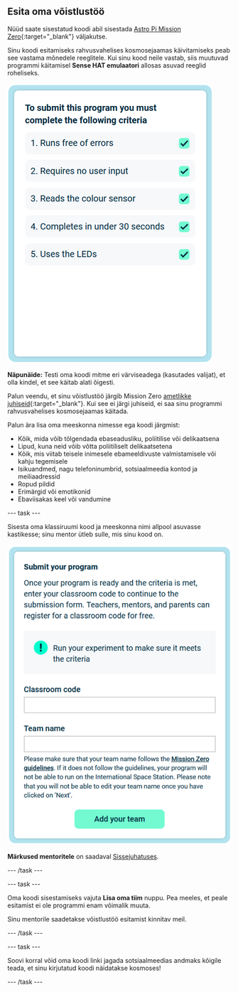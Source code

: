 ## Esita oma võistlustöö

Nüüd saate sisestatud koodi abil sisestada [Astro Pi Mission Zero](https://astro-pi.org/mission-zero){:target="_blank"} väljakutse.

Sinu koodi esitamiseks rahvusvahelises kosmosejaamas käivitamiseks peab see vastama mõnedele reeglitele. Kui sinu kood neile vastab, siis muutuvad programmi käitamisel **Sense HAT emulaatori** allosas asuvad reeglid roheliseks.

![Mission Zero leht näitamas võistlustöö esitamise nõudeid.](images/rules.png)

**Näpunäide:** Testi oma koodi mitme eri värviseadega (kasutades valijat), et olla kindel, et see käitab alati õigesti.

Palun veendu, et sinu võistlustöö järgib Mission Zero [ametlikke juhiseid](https://astro-pi.org/mission-zero/guidelines){:target="_blank"}. Kui see ei järgi juhiseid, ei saa sinu programmi rahvusvahelises kosmosejaamas käitada.

Palun ära lisa oma meeskonna nimesse ega koodi järgmist:

+ Kõik, mida võib tõlgendada ebaseadusliku, poliitilise või delikaatsena
+ Lipud, kuna neid võib võtta poliitiliselt delikaatsetena
+ Kõik, mis viitab teisele inimesele ebameeldivuste valmistamisele või kahju tegemisele
+ Isikuandmed, nagu telefoninumbrid, sotsiaalmeedia kontod ja meiliaadressid
+ Ropud pildid
+ Erimärgid või emotikonid
+ Ebaviisakas keel või vandumine

--- task ---

Sisesta oma klassiruumi kood ja meeskonna nimi allpool asuvasse kastikesse; sinu mentor ütleb sulle, mis sinu kood on.

![Klassiruumi koodi ja meeskonna nime esitamise vorm](images/submission.png)

**Märkused mentoritele** on saadaval [Sissejuhatuses](https://projects.raspberrypi.org/et-EE/projects/astro-pi-mission-zero/0).

--- /task ---

--- task ---

Oma koodi sisestamiseks vajuta **Lisa oma tiim** nuppu. Pea meeles, et peale esitamist ei ole programmi enam võimalik muuta.

Sinu mentorile saadetakse võistlustöö esitamist kinnitav meil.

--- /task ---

--- task ---

Soovi korral võid oma koodi linki jagada sotsiaalmeedias andmaks kõigile teada, et sinu kirjutatud koodi näidatakse kosmoses!

--- /task ---
